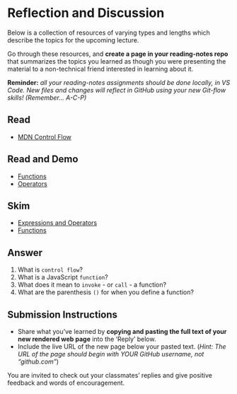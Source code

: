 # Reflection and Discussion

Below is a collection of resources of varying types and lengths which describe the topics for the upcoming lecture.

Go through these resources, and  **create a page in your reading-notes repo**  that summarizes the topics you learned as though you were presenting the material to a non-technical friend interested in learning about it.

**Reminder:**  _all your reading-notes assignments should be done locally, in VS Code. New files and changes will reflect in GitHub using your new Git-flow skills! (Remember… A-C-P)_

## Read

-   [MDN Control Flow](https://developer.mozilla.org/en-US/docs/Glossary/Control_flow)

## Read and Demo

-   [Functions](https://www.w3schools.com/js/js_functions.asp)
-   [Operators](https://www.w3schools.com/js/js_operators.asp)

## Skim

-   [Expressions and Operators](https://developer.mozilla.org/en-US/docs/Web/JavaScript/Guide/Expressions_and_Operators)
-   [Functions](https://developer.mozilla.org/en-US/docs/Web/JavaScript/Guide/Functions)

## Answer

1.  What is  `control flow`?
2.  What is a JavaScript  `function`?
3.  What does it mean to  `invoke`  - or  `call`  - a function?
4.  What are the parenthesis  `()`  for when you define a function?

## Submission Instructions

-   Share what you’ve learned by  **copying and pasting the full text of your new rendered web page**  into the ‘Reply’ below.
-   Include the live URL of the new page below your pasted text. (_Hint: The URL of the page should begin with YOUR GitHub username, not “github.com”_)

You are invited to check out your classmates’ replies and give positive feedback and words of encouragement.
